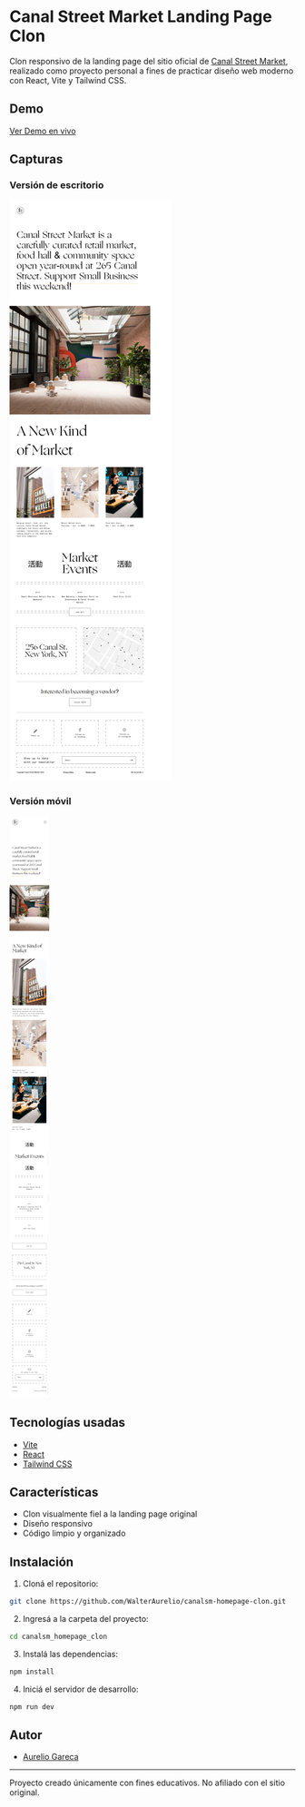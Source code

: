 # Canal Street Market Landing Page Clon

Clon responsivo de la landing page del sitio oficial de [Canal Street Market](https://canalstreet.market/), realizado como proyecto personal a fines de practicar diseño web moderno con React, Vite y Tailwind CSS.

## Demo

[Ver Demo en vivo](https://canalstreetmarketclone.netlify.app/)

## Capturas

### Versión de escritorio
![Desktop Screenshot](./screenshots/canalstreetmarketclone-desktop-screenshot.jpg)

### Versión móvil
![Mobile Screenshot](./screenshots/canalstreetmarketclone-mobile-screenshot.jpg)

## Tecnologías usadas

- [Vite](https://vitejs.dev/)
- [React](https://react.dev/)
- [Tailwind CSS](https://tailwindcss.com/)

## Características

- Clon visualmente fiel a la landing page original
- Diseño responsivo
- Código limpio y organizado

## Instalación

1. Cloná el repositorio:

```bash
git clone https://github.com/WalterAurelio/canalsm-homepage-clon.git
```

2. Ingresá a la carpeta del proyecto:

```bash
cd canalsm_homepage_clon
```

3. Instalá las dependencias:

```bash
npm install
```

4. Iniciá el servidor de desarrollo:

```bash
npm run dev
```

## Autor

- [Aurelio Gareca](https://github.com/WalterAurelio)

---

Proyecto creado únicamente con fines educativos. No afiliado con el sitio original.